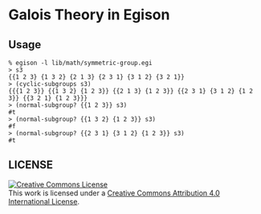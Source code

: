 # Galois Theory in Egison

## Usage

```
% egison -l lib/math/symmetric-group.egi
> s3
{{1 2 3} {1 3 2} {2 1 3} {2 3 1} {3 1 2} {3 2 1}}
> (cyclic-subgroups s3)
{{{1 2 3}} {{1 3 2} {1 2 3}} {{2 1 3} {1 2 3}} {{2 3 1} {3 1 2} {1 2 3}} {{3 2 1} {1 2 3}}}
> (normal-subgroup? {{1 2 3}} s3)
#t
> (normal-subgroup? {{1 3 2} {1 2 3}} s3)
#f
> (normal-subgroup? {{2 3 1} {3 1 2} {1 2 3}} s3)
#t
```


## LICENSE

<a rel="license" href="http://creativecommons.org/licenses/by/4.0/"><img alt="Creative Commons License" style="border-width:0" src="https://i.creativecommons.org/l/by/4.0/88x31.png" /></a><br />This work is licensed under a <a rel="license" href="http://creativecommons.org/licenses/by/4.0/">Creative Commons Attribution 4.0 International License</a>.